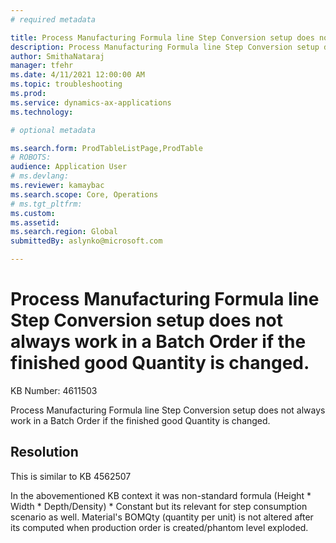 ```yaml
---
# required metadata

title: Process Manufacturing Formula line Step Conversion setup does not always work in a Batch Order if the finished good Quantity is changed.
description: Process Manufacturing Formula line Step Conversion setup does not always work in a Batch Order if the finished good Quantity is changed.
author: SmithaNataraj
manager: tfehr
ms.date: 4/11/2021 12:00:00 AM
ms.topic: troubleshooting
ms.prod: 
ms.service: dynamics-ax-applications
ms.technology: 

# optional metadata

ms.search.form: ProdTableListPage,ProdTable
# ROBOTS: 
audience: Application User
# ms.devlang: 
ms.reviewer: kamaybac
ms.search.scope: Core, Operations
# ms.tgt_pltfrm: 
ms.custom: 
ms.assetid: 
ms.search.region: Global
submittedBy: aslynko@microsoft.com

---
```


# Process Manufacturing Formula line Step Conversion setup does not always work in a Batch Order if the finished good Quantity is changed.

KB Number: 4611503

Process Manufacturing Formula line Step Conversion setup does not always work in a Batch Order if the finished good Quantity is changed.


## Resolution
This is similar to KB 4562507

In the abovementioned KB context it was non-standard formula  (Height * Width * Depth/Density) * Constant​ but its relevant for step consumption scenario as well.
Material's BOMQty (quantity per unit) is not altered after its computed when production order is created/phantom level exploded.




